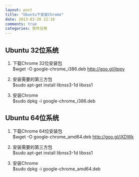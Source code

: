 ```yaml
---
layout: post
title: "Ubuntu下安装Chrome"
date: 2013-03-20 22:10
comments: true
categories: 软件应用
---
```


## Ubuntu 32位系统

1. 下载Chrome 32位安装包    
    $wget  -O  google-chrome_i386.deb http://goo.gl/itppy

2. 安装需要的第三方包    
    $sudo apt-get install libnss3-1d libxss1

3. 安装Chrome    
    $sudo dpkg -i google-chrome_i386.deb

## Ubuntu 64位系统

1. 下载Chrome 64位安装包    
    $wget -O google-chrome_amd64.deb http://goo.gl/iXDWk

2. 安装需要的第三方包    
    $sudo apt-get install libnss3-1d libxss1

3. 安装Chrome    
    $sudo dpkg -i google-chrome_amd64.deb
